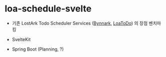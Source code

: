 # loa-schedule-svelte

- 기존 LostArk Todo Scheduler Services ([Bynnark](https://ark.bynn.kr/to-do), [LoaToDo](https://app.loatodo.com/)) 의 장점 벤치마킹


- SvelteKit
- Spring Boot (Planning, ?)
